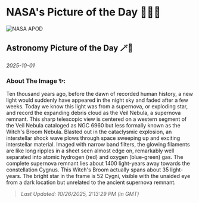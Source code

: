 
# NASA's Picture of the Day 🧑‍🚀💫

  ![NASA APOD](https://apod.nasa.gov/apod/image/2510/WitchBroom_Meyers_6043.jpg)
  
  ## Astronomy Picture of the Day 🪄🌌
  
  _2025-10-01_
  
  ### About The Image ✨: 
  
  Ten thousand years ago, before the dawn of recorded human history, a new light would suddenly have appeared in the night sky and faded after a few weeks.  Today we know this light was from a supernova, or exploding star, and record the expanding debris cloud as the Veil Nebula, a supernova remnant.  This sharp telescopic view is centered on a western segment of the Veil Nebula cataloged as NGC 6960 but less formally known as the Witch's Broom Nebula.  Blasted out in the cataclysmic explosion, an interstellar shock wave plows through space sweeping up and exciting interstellar material. Imaged with narrow band filters, the glowing filaments are like long ripples in a sheet seen almost edge on, remarkably well separated into atomic hydrogen (red) and oxygen (blue-green) gas. The complete supernova remnant lies about 1400 light-years away towards the constellation Cygnus. This Witch's Broom actually spans about 35 light-years. The bright star in the frame is 52 Cygni, visible with the unaided eye from a dark location but unrelated to the ancient supernova remnant.
  
  
  
  > _Last Updated: 10/26/2025, 2:13:29 PM (in GMT)_
  